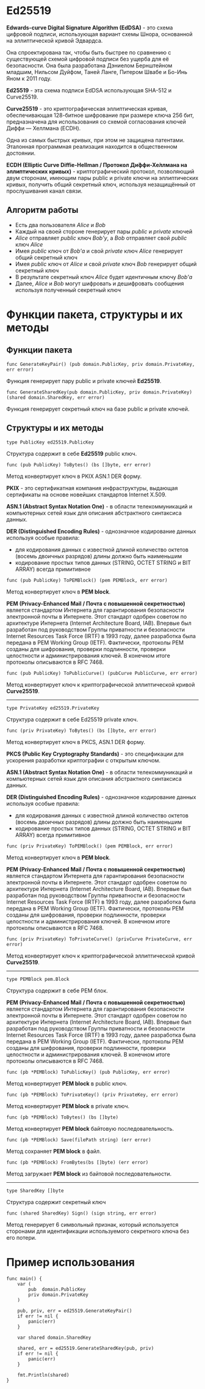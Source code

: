 # Ed25519

**Edwards-curve Digital Signature Algorithm (EdDSA)** - это схема цифровой подписи, использующая вариант схемы Шнора,
основанной
на эллиптической кривой Эдвардса.

Она спроектирована так, чтобы быть быстрее по сравнению с существующей схемой цифровой подписи без ущерба для её
безопасности.
Она была разработана Дэниелом Бернштейном младшим, Нильсом Дуйфом, Таней Ланге, Питером Швабе и Бо-Инь Яном к 2011 году.

**Ed25519** - эта схема подписи EdDSA использующая SHA-512 и Curve25519.

**Curve25519** - это криптографическая эллиптическая кривая, обеспечивающая 128-битное шифрование при размере ключа 256
бит,
предназначена для использования со схемой согласования ключей Диффи — Хеллмана (ECDH).

Одна из самых быстрых кривых, при этом не защищена патентами. Эталонная программная реализация находится в общественном
достоянии.

**ECDH (Elliptic Curve Diffie-Hellman / Протокол Ди́ффи-Хе́ллмана на эллиптических кривых)** - криптографический
протокол,
позволяющий двум сторонам, имеющим пары public и private ключи на эллиптических кривых, получить общий секретный ключ,
используя незащищённый от прослушивания канал связи.

## Алгоритм работы

- Есть два пользователя _Alice_ и _Bob_
- Каждый на своей стороне генерирует пары _public_ и _private_ ключей
- _Alice_ отправляет _public_ ключ _Bob'у_, а _Bob_ отправляет свой _public_ ключ _Alice_
- Имея _public_ ключ от _Bob'а_ и свой _private_ ключ _Alice_ генерирует общий секретный ключ
- Имея _public_ ключ от _Alice_ и свой _private_ ключ _Bob_ генерирует общий секретный ключ
- В результате секретный ключ _Alice_ будет идентичным ключу _Bob'а_
- Далее, _Alice_ и _Bob_ могут шифровать и дешифровать сообщения используя полученный секретный ключ

# Функции пакета, структуры и их методы

## Функции пакета

```golang
func GenerateKeyPair() (pub domain.PublicKey, priv domain.PrivateKey, err error)
```

Функция генерирует пару public и private ключей **Ed25519**.

```golang
func GenerateSharedKey(pub domain.PublicKey, priv domain.PrivateKey) (shared domain.SharedKey, err error)
```

Функция генерирует секретный ключ на базе public и private ключей.

## Структуры и их методы

```golang
type PublicKey ed25519.PublicKey
```

Структура содержит в себе **Ed25519** public ключ.

```golang
func (pub PublicKey) ToBytes() (bs []byte, err error)
```

Метод конвертирует ключ в PKIX ASN.1 DER форму.

**PKIX** - это сертификатная компания инфраструктуры, выдающая сертификаты на основе новейших стандартов Internet X.509.

**ASN.1 (Abstract Syntax Notation One)** - в области телекоммуникаций и компьютерных сетей язык для описания
абстрактного
синтаксиса данных.

**DER (Distinguished Encoding Rules)** - однозначное кодирование данных используя особые правила:

- для кодирования данных с известной длиной количество октетов (восемь двоичных разрядов) длины должно быть наименьшим
- кодирование простых типов данных (STRING, OCTET STRING и BIT ARRAY) всегда примитивное

```golang
func (pub PublicKey) ToPEMBlock() (pem PEMBlock, err error)
```

Метод конвертирует ключ в **PEM block**.

**PEM (Privacy-Enhanced Mail / Почта с повышенной секретностью)** является стандартом Интернета для гарантирования
безопасности электронной почты в Интернете. Этот стандарт одобрен советом по архитектуре Интернета (Internet
Architecture Board, IAB). Впервые был разработан под руководством Группы приватности и безопасности Internet Resources
Task Force (IRTF) в 1993 году, далее разработка была передана в PEM Working Group (IETF). Фактически, протоколы PEM
созданы для шифрования, проверки подлинности, проверки целостности и администрирования ключей. В конечном итоге
протоколы описываются в RFC 7468.

```golang
func (pub PublicKey) ToPublicCurve() (pubCurve PublicCurve, err error)
```

Метод конвертирует ключ к криптографической эллиптической кривой **Curve25519**.

---

```golang
type PrivateKey ed25519.PrivateKey
```

Структура содержит в себе Ed25519 private ключ.

```golang
func (priv PrivateKey) ToBytes() (bs []byte, err error)
```

Метод конвертирует ключ в PKCS, ASN.1 DER форму.

**PKCS (Public Key Cryptography Standards)** - это спецификации для ускорения разработки криптографии с открытым ключом.

**ASN.1 (Abstract Syntax Notation One)** - в области телекоммуникаций и компьютерных сетей язык для описания
абстрактного
синтаксиса данных.

**DER (Distinguished Encoding Rules)** - однозначное кодирование данных используя особые правила:

- для кодирования данных с известной длиной количество октетов (восемь двоичных разрядов) длины должно быть наименьшим
- кодирование простых типов данных (STRING, OCTET STRING и BIT ARRAY) всегда примитивное

```golang
func (priv PrivateKey) ToPEMBlock() (pem PEMBlock, err error)
```

Метод конвертирует ключ в **PEM block**.

**PEM (Privacy-Enhanced Mail / Почта с повышенной секретностью)** является стандартом Интернета для гарантирования
безопасности электронной почты в Интернете. Этот стандарт одобрен советом по архитектуре Интернета (Internet
Architecture Board, IAB). Впервые был разработан под руководством Группы приватности и безопасности Internet Resources
Task Force (IRTF) в 1993 году, далее разработка была передана в PEM Working Group (IETF). Фактически, протоколы PEM
созданы для шифрования, проверки подлинности, проверки целостности и администрирования ключей. В конечном итоге
протоколы описываются в RFC 7468.

```golang
func (priv PrivateKey) ToPrivateCurve() (privCurve PrivateCurve, err error)
```

Метод конвертирует ключ к криптографической эллиптической кривой **Curve25519**.

---

```golang
type PEMBlock pem.Block
```

Структура содержит в себе PEM блок.

**PEM (Privacy-Enhanced Mail / Почта с повышенной секретностью)** является стандартом Интернета для гарантирования
безопасности электронной почты в Интернете. Этот стандарт одобрен советом по архитектуре Интернета (Internet
Architecture Board, IAB). Впервые был разработан под руководством Группы приватности и безопасности Internet Resources
Task Force (IRTF) в 1993 году, далее разработка была передана в PEM Working Group (IETF). Фактически, протоколы PEM
созданы для шифрования, проверки подлинности, проверки целостности и администрирования ключей. В конечном итоге
протоколы описываются в RFC 7468.

```golang
func (pb *PEMBlock) ToPublicKey() (pub PublicKey, err error)
```

Метод конвертирует **PEM block** в public ключ.

```golang
func (pb *PEMBlock) ToPrivateKey() (priv PrivateKey, err error)
```

Метод конвертирует **PEM block** в private ключ.

```golang
func (pb *PEMBlock) ToBytes() (bs []byte)
```

Метод конвертирует **PEM block** байтовую последовательность.

```golang
func (pb *PEMBlock) Save(filePath string) (err error)
```

Метод сохраняет **PEM block** в файл.

```golang
func (pb *PEMBlock) FromBytes(bs []byte) (err error)
```

Метод загружает **PEM block** из байтовой последовательности.

---

```golang
type SharedKey []byte
```

Структура содержит секретный ключ

```golang
func (shared SharedKey) Sign() (sign string, err error)
```

Метод генерирует 6 символьный признак, который используется сторонами для идентификации используемого секретного ключа
без его потери.

# Пример использования

```golang
func main() {
    var (
        pub  domain.PublicKey
        priv domain.PrivateKey
    )
    
    pub, priv, err = ed25519.GenerateKeyPair()
    if err != nil {
        panic(err)
    }

	var shared domain.SharedKey

	shared, err = ed25519.GenerateSharedKey(pub, priv)
    if err != nil {
        panic(err)
    }

    fmt.Println(shared)
}
```